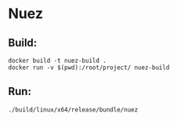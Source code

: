 # Nuez

## Build:

	docker build -t nuez-build .
    docker run -v $(pwd):/root/project/ nuez-build

## Run:

    ./build/linux/x64/release/bundle/nuez
